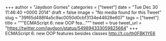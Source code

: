 
+++
author = "Jaydson Gomes"
categories = ["tweet"]
date = "Tue Dec 30 11:46:40 +0000 2014"
draft = false
image = "No media found for this Tweet"
slug = "39f65d488f4a5c9ac0050d0cbf3134e44628e607"
tags = ["tweet"]
title = """ECMAScript 6: new OOP fea..."""
tweet = true
tweet_url = "https://twitter.com/jaydson/status/549894333059825664"
+++
ECMAScript 6: new OOP features besides classes http://t.co/th0FBK1YE6
